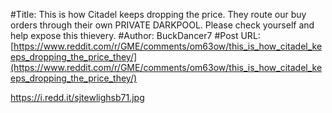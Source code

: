 #Title: This is how Citadel keeps dropping the price. They route our buy orders through their own PRIVATE DARKPOOL. Please check yourself and help expose this thievery.
#Author: BuckDancer7
#Post URL: [https://www.reddit.com/r/GME/comments/om63ow/this_is_how_citadel_keeps_dropping_the_price_they/](https://www.reddit.com/r/GME/comments/om63ow/this_is_how_citadel_keeps_dropping_the_price_they/)


https://i.redd.it/sjtewlighsb71.jpg